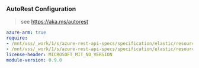 ### AutoRest Configuration

> see https://aka.ms/autorest

``` yaml
azure-arm: true
require:
- /mnt/vss/_work/1/s/azure-rest-api-specs/specification/elastic/resource-manager/readme.md
- /mnt/vss/_work/1/s/azure-rest-api-specs/specification/elastic/resource-manager/readme.go.md
license-header: MICROSOFT_MIT_NO_VERSION
module-version: 0.9.0
```